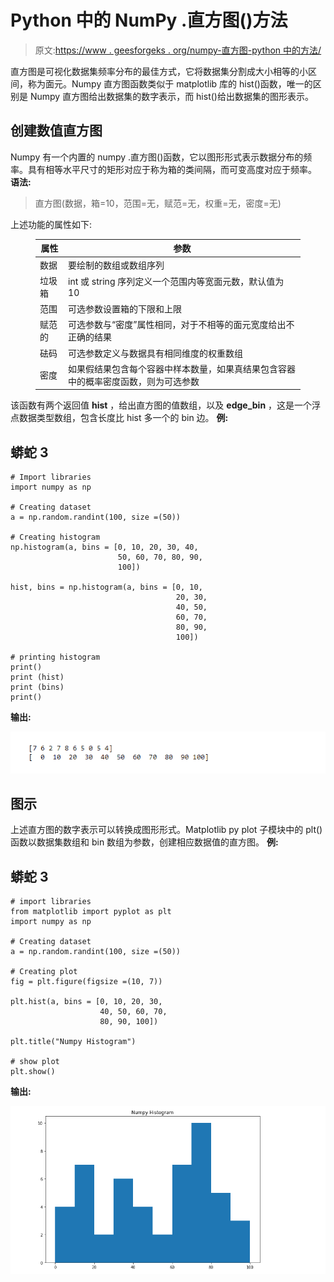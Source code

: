 # Python 中的 NumPy .直方图()方法

> 原文:[https://www . geesforgeks . org/numpy-直方图-python 中的方法/](https://www.geeksforgeeks.org/numpy-histogram-method-in-python/)

直方图是可视化数据集频率分布的最佳方式，它将数据集分割成大小相等的小区间，称为面元。Numpy 直方图函数类似于 matplotlib 库的 hist()函数，唯一的区别是 Numpy 直方图给出数据集的数字表示，而 hist()给出数据集的图形表示。

## 创建数值直方图

Numpy 有一个内置的 numpy .直方图()函数，它以图形形式表示数据分布的频率。具有相等水平尺寸的矩形对应于称为箱的类间隔，而可变高度对应于频率。
**语法:**

> 直方图(数据，箱=10，范围=无，赋范=无，权重=无，密度=无)

上述功能的属性如下:

<figure class="table">

| 属性 | 参数 |
| --- | --- |
| 数据 | 要绘制的数组或数组序列 |
| 垃圾箱 | int 或 string 序列定义一个范围内等宽面元数，默认值为 10 |
| 范围 | 可选参数设置箱的下限和上限 |
| 赋范的 | 可选参数与“密度”属性相同，对于不相等的面元宽度给出不正确的结果 |
| 砝码 | 可选参数定义与数据具有相同维度的权重数组 |
| 密度 | 如果假结果包含每个容器中样本数量，如果真结果包含容器中的概率密度函数，则为可选参数 |

</figure>

该函数有两个返回值 **hist** ，给出直方图的值数组，以及 **edge_bin** ，这是一个浮点数据类型数组，包含长度比 hist 多一个的 bin 边。
**例:**

## 蟒蛇 3

```
# Import libraries
import numpy as np

# Creating dataset
a = np.random.randint(100, size =(50))

# Creating histogram
np.histogram(a, bins = [0, 10, 20, 30, 40,
                        50, 60, 70, 80, 90,
                        100])

hist, bins = np.histogram(a, bins = [0, 10,
                                     20, 30,
                                     40, 50,
                                     60, 70,
                                     80, 90,
                                     100])

# printing histogram
print()
print (hist)
print (bins)
print()
```

**输出:**

![](img/9a80783107db121526d54823f5850cea.png)

## 图示

上述直方图的数字表示可以转换成图形形式。Matplotlib py plot 子模块中的 plt()函数以数据集数组和 bin 数组为参数，创建相应数据值的直方图。
**例:**

## 蟒蛇 3

```
# import libraries
from matplotlib import pyplot as plt
import numpy as np 

# Creating dataset
a = np.random.randint(100, size =(50))

# Creating plot
fig = plt.figure(figsize =(10, 7))

plt.hist(a, bins = [0, 10, 20, 30,
                    40, 50, 60, 70,
                    80, 90, 100])

plt.title("Numpy Histogram")

# show plot
plt.show()
```

**输出:**

![](img/e2afebd7f85b6fd7794cb44b2f3d0e75.png)